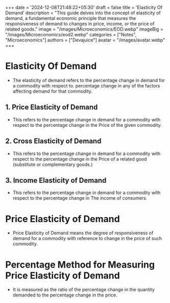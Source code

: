 +++
date = '2024-12-08T21:48:22+05:30'
draft = false
title = 'Elasticity Of Demand'
description = "This guide delves into the concept of elasticity of demand, a fundamental economic principle that measures the responsiveness of demand to changes in price, income, or the price of related goods."
image = "/images/Microeconomics/EOD.webp"
imageBig = "/images/Microeconomics/eod2.webp"
categories = ["Notes", "Microeconomics"]
authors = ["Devajuice"]
avatar = "/images/avatar.webp"
+++

# Elasticity Of Demand

- The elasticity of demand refers to the percentage change in demand for a commodity with respect to. percentage change in any of the factors affecting demand for that commodity.

## 1. Price Elasticity of Demand

- This refers to the percentage change in demand for a commodity with respect to the percentage change in the Price of the given commodity.

## 2. Cross Elasticity of Demand

- This refers to the percentage change in demand for a commodity with respect to the percentage change in the Price of a related good (substitute or complementary goods.)

## 3. Income Elasticity of Demand

- This refers to the percentage change in demand for a commodity with respect to the percentage change in The income of consumers.

# Price Elasticity of Demand

- Price Elasticity of Demand means the degree of responsiveness of demand for a commodity with reference to change in the price of such commodity.

# Percentage Method for Measuring Price Elasticity of Demand

- It is measured as the ratio of the percentage change in the quantity demanded to the percentage change in the price.
